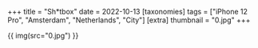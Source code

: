 +++
title = "Sh*tbox"
date = 2022-10-13
[taxonomies]
tags = ["iPhone 12 Pro", "Amsterdam", "Netherlands", "City"]
[extra]
thumbnail = "0.jpg"
+++

{{ img(src="0.jpg") }}
